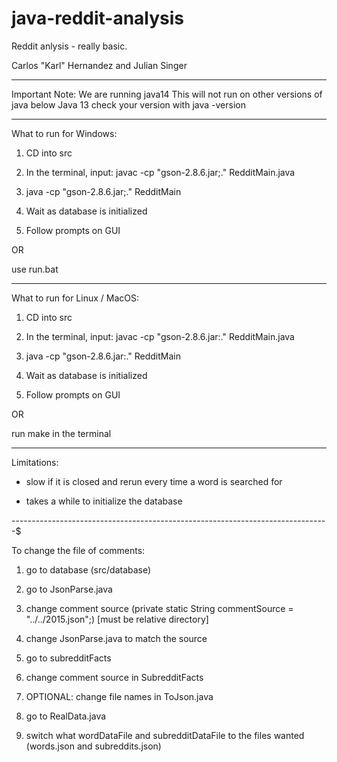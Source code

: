 # java-reddit-analysis
Reddit anlysis - really basic.

Carlos "Karl" Hernandez and Julian Singer

----------------------------------------------------------------------------------------------

Important Note: We are running java14
This will not run on other versions of java below Java 13
check your version with java -version

----------------------------------------------------------------------------------------------

What to run for Windows:

1) CD into src

2) In the terminal, input: javac -cp "gson-2.8.6.jar;." RedditMain.java

3) java -cp "gson-2.8.6.jar;." RedditMain

4) Wait as database is initialized

5) Follow prompts on GUI

OR

use run.bat

----------------------------------------------------------------------------------------------

What to run for Linux / MacOS:

1) CD into src

2) In the terminal, input: javac -cp "gson-2.8.6.jar:." RedditMain.java

3) java -cp "gson-2.8.6.jar:." RedditMain

4) Wait as database is initialized

5) Follow prompts on GUI

OR

run make in the terminal


----------------------------------------------------------------------------------------------

Limitations:

- slow if it is closed and rerun every time a word is searched for

- takes a while to initialize the database

-------------------------------------------------------------------------------$

To change the file of comments:

1) go to database (src/database)

2) go to JsonParse.java

3) change comment source (private static String commentSource = "../../2015.json";) [must be relative directory]

4) change JsonParse.java to match the source

5) go to subredditFacts

6) change comment source in SubredditFacts

7) OPTIONAL: change file names in ToJson.java

8) go to RealData.java

9) switch what wordDataFile and subredditDataFile to the files wanted (words.json and subreddits.json)

